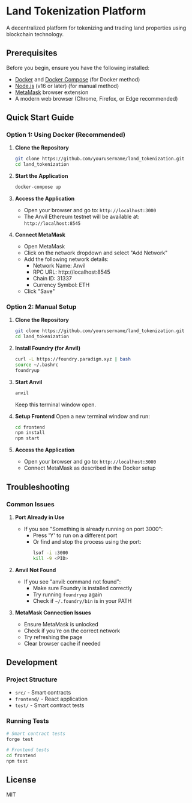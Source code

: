 # Land Tokenization Platform

A decentralized platform for tokenizing and trading land properties using blockchain technology.

## Prerequisites

Before you begin, ensure you have the following installed:
- [Docker](https://docs.docker.com/get-docker/) and [Docker Compose](https://docs.docker.com/compose/install/) (for Docker method)
- [Node.js](https://nodejs.org/) (v16 or later) (for manual method)
- [MetaMask](https://metamask.io/) browser extension
- A modern web browser (Chrome, Firefox, or Edge recommended)

## Quick Start Guide

### Option 1: Using Docker (Recommended)

1. **Clone the Repository**
   ```bash
   git clone https://github.com/yourusername/land_tokenization.git
   cd land_tokenization
   ```

2. **Start the Application**
   ```bash
   docker-compose up
   ```

3. **Access the Application**
   - Open your browser and go to: `http://localhost:3000`
   - The Anvil Ethereum testnet will be available at: `http://localhost:8545`

4. **Connect MetaMask**
   - Open MetaMask
   - Click on the network dropdown and select "Add Network"
   - Add the following network details:
     - Network Name: Anvil
     - RPC URL: http://localhost:8545
     - Chain ID: 31337
     - Currency Symbol: ETH
   - Click "Save"

### Option 2: Manual Setup

1. **Clone the Repository**
   ```bash
   git clone https://github.com/yourusername/land_tokenization.git
   cd land_tokenization
   ```

2. **Install Foundry (for Anvil)**
   ```bash
   curl -L https://foundry.paradigm.xyz | bash
   source ~/.bashrc
   foundryup
   ```

3. **Start Anvil**
   ```bash
   anvil
   ```
   Keep this terminal window open.

4. **Setup Frontend**
   Open a new terminal window and run:
   ```bash
   cd frontend
   npm install
   npm start
   ```

5. **Access the Application**
   - Open your browser and go to: `http://localhost:3000`
   - Connect MetaMask as described in the Docker setup

## Troubleshooting

### Common Issues

1. **Port Already in Use**
   - If you see "Something is already running on port 3000":
     - Press 'Y' to run on a different port
     - Or find and stop the process using the port:
       ```bash
       lsof -i :3000
       kill -9 <PID>
       ```

2. **Anvil Not Found**
   - If you see "anvil: command not found":
     - Make sure Foundry is installed correctly
     - Try running `foundryup` again
     - Check if `~/.foundry/bin` is in your PATH

3. **MetaMask Connection Issues**
   - Ensure MetaMask is unlocked
   - Check if you're on the correct network
   - Try refreshing the page
   - Clear browser cache if needed

## Development

### Project Structure
- `src/` - Smart contracts
- `frontend/` - React application
- `test/` - Smart contract tests

### Running Tests
```bash
# Smart contract tests
forge test

# Frontend tests
cd frontend
npm test
```

## License
MIT
